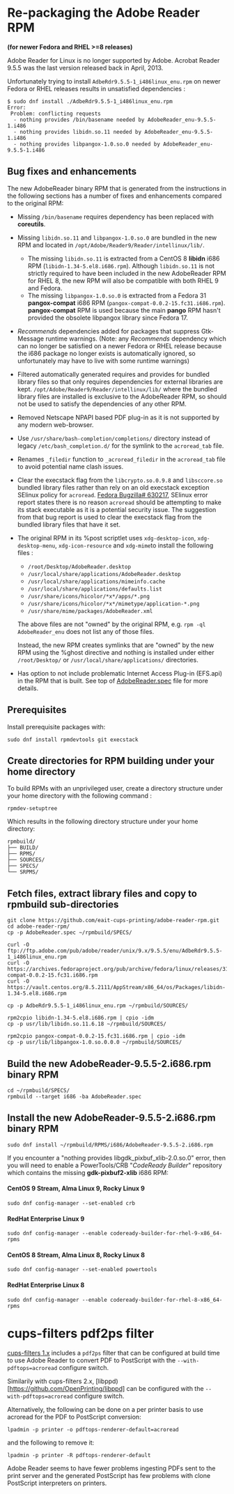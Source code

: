 # Re-packaging the Adobe Reader RPM
**(for newer Fedora and RHEL >=8 releases)**

Adobe Reader for Linux is no longer supported by Adobe. Acrobat Reader 9.5.5
was the last version released back in April, 2013. 

Unfortunately trying to install `AdbeRdr9.5.5-1_i486linux_enu.rpm` on newer
Fedora or RHEL releases results in unsatisfied dependencies :

```
$ sudo dnf install ./AdbeRdr9.5.5-1_i486linux_enu.rpm
Error: 
 Problem: conflicting requests
  - nothing provides /bin/basename needed by AdobeReader_enu-9.5.5-1.i486
  - nothing provides libidn.so.11 needed by AdobeReader_enu-9.5.5-1.i486
  - nothing provides libpangox-1.0.so.0 needed by AdobeReader_enu-9.5.5-1.i486
```

## Bug fixes and enhancements
The new AdobeReader binary RPM that is generated from the instructions in
the following sections has a number of fixes and enhancements compared to
the original RPM:
- Missing `/bin/basename` requires dependency has been replaced with
**coreutils**.
- Missing `libidn.so.11` and `libpangox-1.0.so.0` are bundled in the new RPM
and located in `/opt/Adobe/Reader9/Reader/intellinux/lib/`.
  + The missing `libidn.so.11` is extracted from a CentOS 8 **libidn** i686
  RPM (`libidn-1.34-5.el8.i686.rpm`). Although `libidn.so.11` is not
  strictly required to have been included in the new AdobeReader RPM for
  RHEL 8, the new RPM will also be compatible with both RHEL 9 and Fedora.
  + The missing `libpangox-1.0.so.0` is extracted from a Fedora 31
  **pangox-compat** i686 RPM (`pangox-compat-0.0.2-15.fc31.i686.rpm`).
  **pangox-compat** RPM is used because the main **pango** RPM hasn't provided
  the obsolete libpangox library since Fedora 17.
- _Recommends_ dependencies added for packages that suppress Gtk-Message
runtime warnings. (Note: any _Recommends_ dependency which can no longer be
satisfied on a newer Fedora or RHEL release because the i686 package no
longer exists is automatically ignored, so unfortunately may have to live
with some runtime warnings)
- Filtered automatically generated requires and provides for bundled library
files so that only requires dependencies for external libraries are kept.
`/opt/Adobe/Reader9/Reader/intellinux/lib/` where the bundled library
files are installed is exclusive to the AdobeReader RPM, so should not be
used to satisfy the dependencies of any other RPM.
- Removed Netscape NPAPI based PDF plug-in as it is not supported by any
modern web-browser.
- Use `/usr/share/bash-completion/completions/` directory instead of legacy
`/etc/bash_completion.d/` for the symlink to the `acroread_tab` file.
- Renames `_filedir` function to `_acroread_filedir` in the `acroread_tab`
file to avoid potential name clash issues.
- Clear the execstack flag from the `libcrypto.so.0.9.8` and `libsccore.so`
bundled library files rather than rely on an old execstack exception SElinux
policy for `acroread`.
[Fedora Bugzilla# 630217](https://bugzilla.redhat.com/show_bug.cgi?id=630217),
SElinux error report states there is no reason `acroread` should be attempting
to make its stack executable as it is a potential security issue. The
suggestion from that bug report is used to clear the execstack flag from the
bundled library files that have it set.
- The original RPM in its %post scriptlet uses `xdg-desktop-icon`,
`xdg-desktop-menu`, `xdg-icon-resource` and `xdg-mime`to install the
following files :
  + `/root/Desktop/AdobeReader.desktop`
  + `/usr/local/share/applications/AdobeReader.desktop`
  + `/usr/local/share/applications/mimeinfo.cache`
  + `/usr/local/share/applications/defaults.list`
  + `/usr/share/icons/hicolor/*x*/apps/*.png`
  + `/usr/share/icons/hicolor/*x*/mimetype/application-*.png`
  + `/usr/share/mime/packages/AdobeReader.xml`

  The above files are not "owned" by the original RPM, e.g. `rpm -ql AdobeReader_enu`
does not list any of those files.

  Instead, the new RPM creates symlinks that are "owned" by the new RPM using the
%ghost directive and nothing is installed under either `/root/Desktop/` or
`/usr/local/share/applications/` directories.
- Has option to not include problematic Internet Access Plug-in (EFS.api)
in the RPM that is built. See top of
[AdobeReader.spec](https://github.com/eait-cups-printing/adobe-reader-rpm/blob/main/AdobeReader.spec)
file for more details.

## Prerequisites

Install prerequisite packages with:
```
sudo dnf install rpmdevtools git execstack
```

## Create directories for RPM building under your home directory

To build RPMs with an unprivileged user, create a directory structure under
your home directory with the following command :
```
rpmdev-setuptree
```
Which results in the following directory structure under your home
directory:
```
rpmbuild/
├── BUILD/
├── RPMS/
├── SOURCES/
├── SPECS/
└── SRPMS/
```

## Fetch files, extract library files and copy to rpmbuild sub-directories

```
git clone https://github.com/eait-cups-printing/adobe-reader-rpm.git
cd adobe-reader-rpm/
cp -p AdobeReader.spec ~/rpmbuild/SPECS/

curl -O ftp://ftp.adobe.com/pub/adobe/reader/unix/9.x/9.5.5/enu/AdbeRdr9.5.5-1_i486linux_enu.rpm
curl -O https://archives.fedoraproject.org/pub/archive/fedora/linux/releases/31/Everything/x86_64/os/Packages/p/pangox-compat-0.0.2-15.fc31.i686.rpm
curl -O https://vault.centos.org/8.5.2111/AppStream/x86_64/os/Packages/libidn-1.34-5.el8.i686.rpm

cp -p AdbeRdr9.5.5-1_i486linux_enu.rpm ~/rpmbuild/SOURCES/

rpm2cpio libidn-1.34-5.el8.i686.rpm | cpio -idm
cp -p usr/lib/libidn.so.11.6.18 ~/rpmbuild/SOURCES/

rpm2cpio pangox-compat-0.0.2-15.fc31.i686.rpm | cpio -idm
cp -p usr/lib/libpangox-1.0.so.0.0.0 ~/rpmbuild/SOURCES/
```

## Build the new AdobeReader-9.5.5-2.i686.rpm binary RPM

```
cd ~/rpmbuild/SPECS/
rpmbuild --target i686 -ba AdobeReader.spec
```

## Install the new AdobeReader-9.5.5-2.i686.rpm binary RPM

```
sudo dnf install ~/rpmbuild/RPMS/i686/AdobeReader-9.5.5-2.i686.rpm
```

If you encounter a "nothing provides libgdk_pixbuf_xlib-2.0.so.0" error,
then you will need to enable a PowerTools/CRB "*CodeReady Builder*"
repository which contains the missing **gdk-pixbuf2-xlib** i686 RPM:

#### CentOS 9 Stream, Alma Linux 9, Rocky Linux 9
```
sudo dnf config-manager --set-enabled crb
```

#### RedHat Enterprise Linux 9
```
sudo dnf config-manager --enable codeready-builder-for-rhel-9-x86_64-rpms
```

#### CentOS 8 Stream, Alma Linux 8, Rocky Linux 8
```
sudo dnf config-manager --set-enabled powertools
```

#### RedHat Enterprise Linux 8
```
sudo dnf config-manager --enable codeready-builder-for-rhel-8-x86_64-rpms
```

# cups-filters pdf2ps filter
[cups-filters 1.x](https://github.com/OpenPrinting/cups-filters/tree/1.x)
includes a `pdf2ps` filter that can be configured at build time to use
Adobe Reader to convert PDF to PostScript with the `--with-pdftops=acroread`
configure switch.

Similarily with cups-filters 2.x, [libppd)[https://github.com/OpenPrinting/libppd]
can be configured with the `--with-pdftops=acroread` configure switch.

Alternatively, the following can be done on a per printer basis to use acroread
for the PDF to PostScript conversion:
```
lpadmin -p printer -o pdftops-renderer-default=acroread
```

and the following to remove it:
```
lpadmin -p printer -R pdftops-renderer-default
```

Adobe Reader seems to have fewer problems ingesting PDFs sent to the
print server and the generated PostScript has few problems with clone
PostScript interpreters on printers.
